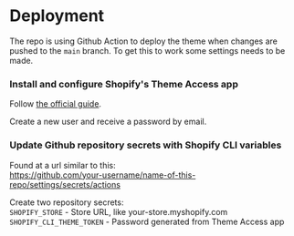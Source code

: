 # Deployment

The repo is using Github Action to deploy the theme when changes are pushed to the `main` branch. To get this to work some settings needs to be made.

### Install and configure Shopify's Theme Access app

Follow [the official guide](https://shopify.dev/docs/storefronts/themes/tools/theme-access).

Create a new user and receive a password by email.

### Update Github repository secrets with Shopify CLI variables

Found at a url similar to this:  
https://github.com/your-username/name-of-this-repo/settings/secrets/actions

Create two repository secrets:  
`SHOPIFY_STORE` - Store URL, like your-store.myshopify.com  
`SHOPIFY_CLI_THEME_TOKEN` - Password generated from Theme Access app
